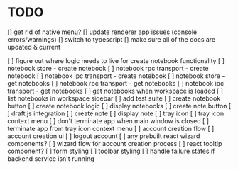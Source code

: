 # TODO

[] get rid of native menu?
[] update renderer app issues (console errors/warnings)
[] switch to typescript
[] make sure all of the docs are updated & current

[ ] figure out where logic needs to live for create notebook functionality
[ ] notebook store - create notebook
[ ] notebook rpc transport - create notebook
[ ] notebook ipc transport - create notebook
[ ] notebook store - get notebooks
[ ] notebook rpc transport - get notebooks
[ ] notebook ipc transport - get notebooks
[ ] get notebooks when workspace is loaded
[ ] list notebooks in workspace sidebar
[ ] add test suite
[ ] create notebook button
[ ] create notebook logic
[ ] display notebooks
[ ] create note button
[ ] draft js integration
[ ] create note
[ ] display note
[ ] tray icon
[ ] tray icon context menu
[ ] don't terminate app when main window is closed
[ ] terminate app from tray icon context menu
[ ] account creation flow
[ ] account creation ui
[ ] logout account
[ ] any prebuilt react wizard components?
[ ] wizard flow for account creation process
[ ] react tooltip component?
[ ] form styling
[ ] toolbar styling
[ ] handle failure states if backend service isn't running
